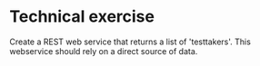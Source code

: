 Technical exercise
==================================

Create a REST web service that returns a list of 'testtakers'. This webservice should rely on a direct source of data.